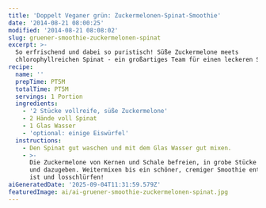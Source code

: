```yaml
---
title: 'Doppelt Veganer grün: Zuckermelonen-Spinat-Smoothie'
date: '2014-08-21 08:00:25'
modified: '2014-08-21 08:08:02'
slug: gruener-smoothie-zuckermelonen-spinat
excerpt: >-
  So erfrischend und dabei so puristisch! Süße Zuckermelone meets
  chlorophyllreichen Spinat - ein großartiges Team für einen leckeren Smoothie.
recipe:
  name: ''
  prepTime: PT5M
  totalTime: PT5M
  servings: 1 Portion
  ingredients:
    - '2 Stücke vollreife, süße Zuckermelone'
    - 2 Hände voll Spinat
    - 1 Glas Wasser
    - 'optional: einige Eiswürfel'
  instructions:
    - Den Spinat gut waschen und mit dem Glas Wasser gut mixen.
    - >-
      Die Zuckermelone von Kernen und Schale befreien, in grobe Stücke schneiden
      und dazugeben. Weitermixen bis ein schöner, cremiger Smoothie entstanden
      ist und losschlürfen!
aiGeneratedDate: '2025-09-04T11:31:59.579Z'
featuredImage: ai/ai-gruener-smoothie-zuckermelonen-spinat.jpg
---
```


